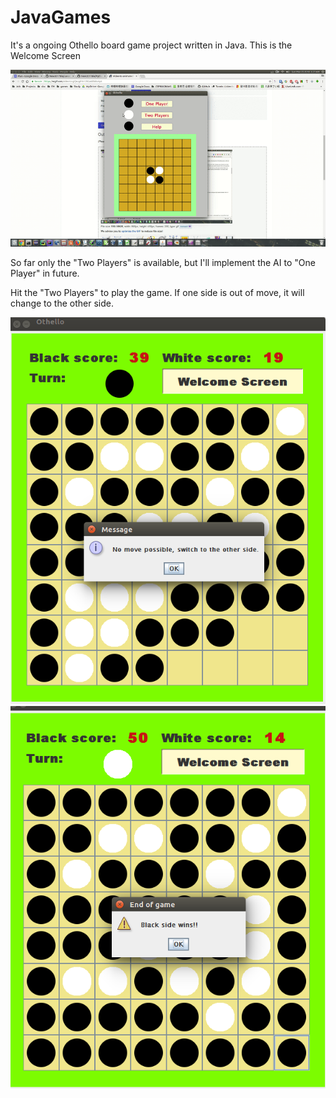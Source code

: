 # JavaGames
It's a ongoing Othello board game project written in Java.
This is the Welcome Screen
<p align="left">
  <img src="demo.gif" width="800"/>
</p>
So far only the "Two Players" is available, but I'll implement the AI to 
"One Player" in future.

Hit the "Two Players" to play the game.
If one side is out of move, it will change to the other side. 
<p align="left">
  <img src="Screenshot from 2018-02-27 17-30-33.png" width="600"/>
  <img src="Screenshot from 2018-02-27 17-30-50.png" width="600"/>
</p>
